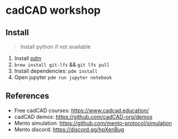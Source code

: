# cadCAD workshop

## Install

> Install python if not available

1. Install [pdm](https://pdm.fming.dev/latest/#recommended-installation-method)
2. `brew install git-lfs` && `git lfs pull`
3. Install dependencies: `pdm install`
4. Open jupyter `pdm run jupyter notebook`

## References

- Free cadCAD courses: https://www.cadcad.education/
- cadCAD demos: https://github.com/cadCAD-org/demos
- Mento simulation: https://github.com/mento-protocol/simulation
- Mento discord: https://discord.gg/hpXenBug